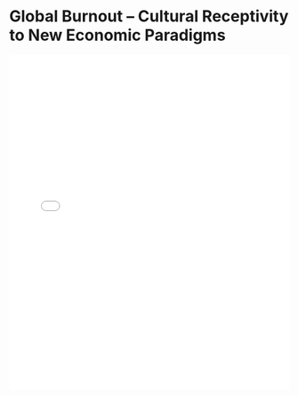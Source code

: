 # Global Burnout – Cultural Receptivity to New Economic Paradigms

<embed src="Global Burnout – Cultural Receptivity to New Economic Paradigms.pdf" type="application/pdf" width="100%" height="600px">
